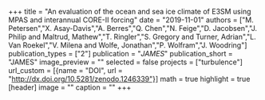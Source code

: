 +++
title = "An evaluation of the ocean and sea ice climate of E3SM using MPAS and interannual CORE-II forcing"
date = "2019-11-01"
authors = ["M. Petersen","X. Asay-Davis","A. Berres","Q. Chen","N. Feige","D. Jacobsen","J. Philip and Maltrud, Mathew","T. Ringler","S. Gregory and Turner, Adrian","L. Van Roekel","V. Milena and Wolfe, Jonathan","P. Wolfram","J. Woodring"]
publication_types = ["2"]
publication = "_JAMES_"
publication_short = "JAMES"
image_preview = ""
selected = false
projects = ["turbulence"]
url_custom = [{name = "DOI", url = "http://dx.doi.org/10.5281/zenodo.1246339"}]
math = true
highlight = true
[header]
image = ""
caption = ""
+++

